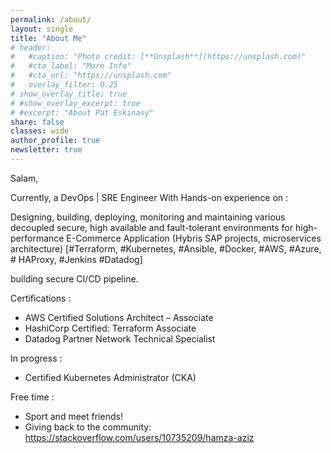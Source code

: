 ```yaml
---
permalink: /about/
layout: single
title: "About Me"
# header:
#   #caption: "Photo credit: [**Unsplash**](https://unsplash.com)"
#   #cta_label: "More Info"
#   #cta_url: "https://unsplash.com"
#   overlay_filter: 0.25
# show_overlay_title: true
# #show_overlay_excerpt: true
# #excerpt: "About Pat Eskinasy"
share: false
classes: wide
author_profile: true
newsletter: true
---
```

Salam,

Currently, a DevOps | SRE Engineer With Hands-on experience on :

Designing, building, deploying, monitoring and maintaining various decoupled secure, high available and fault-tolerant environments for high-performance E-Commerce Application (Hybris SAP projects, microservices architecture) [#Terraform, #Kubernetes, #Ansible, #Docker, #AWS, #Azure, # HAProxy, #Jenkins #Datadog]

building secure CI/CD pipeline.

Certifications :

 * AWS Certified Solutions Architect – Associate
 * HashiCorp Certified: Terraform Associate
 * Datadog Partner Network Technical Specialist

In progress :

 * Certified Kubernetes Administrator (CKA)

Free time :
 * Sport and meet friends!
 * Giving back to the community: https://stackoverflow.com/users/10735209/hamza-aziz